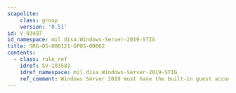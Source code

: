 ```yaml
---
scapolite:
    class: group
    version: '0.51'
id: V-93497
id_namespace: mil.disa.Windows-Server-2019-STIG
title: SRG-OS-000121-GPOS-00062
contents:
  - class: rule_ref
    idref: SV-103583
    idref_namespace: mil.disa.Windows-Server-2019-STIG
    ref_comment: Windows Server 2019 must have the built-in guest account di ...
---
```


